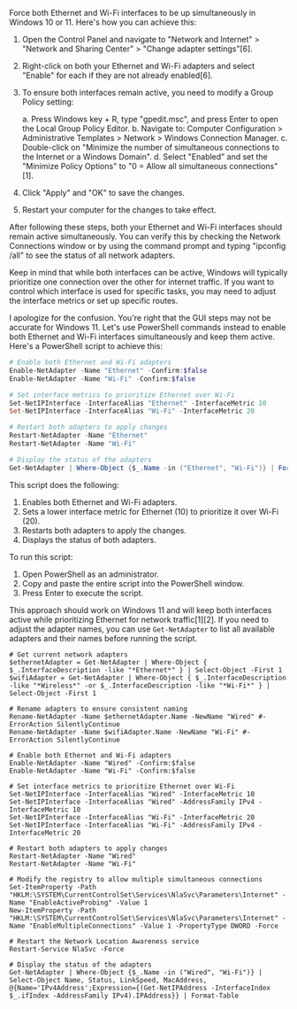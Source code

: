 Force both Ethernet and Wi-Fi interfaces to be up simultaneously in Windows 10 or 11. Here's how you can achieve this:

1. Open the Control Panel and navigate to "Network and Internet" > "Network and Sharing Center" > "Change adapter settings"[6].

2. Right-click on both your Ethernet and Wi-Fi adapters and select "Enable" for each if they are not already enabled[6].

3. To ensure both interfaces remain active, you need to modify a Group Policy setting:

   a. Press Windows key + R, type "gpedit.msc", and press Enter to open the Local Group Policy Editor.
   b. Navigate to: Computer Configuration > Administrative Templates > Network > Windows Connection Manager.
   c. Double-click on "Minimize the number of simultaneous connections to the Internet or a Windows Domain".
   d. Select "Enabled" and set the "Minimize Policy Options" to "0 = Allow all simultaneous connections"[1].

4. Click "Apply" and "OK" to save the changes.

5. Restart your computer for the changes to take effect.

After following these steps, both your Ethernet and Wi-Fi interfaces should remain active simultaneously. You can verify this by checking the Network Connections window or by using the command prompt and typing "ipconfig /all" to see the status of all network adapters.

Keep in mind that while both interfaces can be active, Windows will typically prioritize one connection over the other for internet traffic. If you want to control which interface is used for specific tasks, you may need to adjust the interface metrics or set up specific routes.


I apologize for the confusion. You're right that the GUI steps may not be accurate for Windows 11. Let's use PowerShell commands instead to enable both Ethernet and Wi-Fi interfaces simultaneously and keep them active. Here's a PowerShell script to achieve this:

```powershell
# Enable both Ethernet and Wi-Fi adapters
Enable-NetAdapter -Name "Ethernet" -Confirm:$false
Enable-NetAdapter -Name "Wi-Fi" -Confirm:$false

# Set interface metrics to prioritize Ethernet over Wi-Fi
Set-NetIPInterface -InterfaceAlias "Ethernet" -InterfaceMetric 10
Set-NetIPInterface -InterfaceAlias "Wi-Fi" -InterfaceMetric 20

# Restart both adapters to apply changes
Restart-NetAdapter -Name "Ethernet"
Restart-NetAdapter -Name "Wi-Fi"

# Display the status of the adapters
Get-NetAdapter | Where-Object {$_.Name -in ("Ethernet", "Wi-Fi")} | Format-Table Name, Status, LinkSpeed
```

This script does the following:

1. Enables both Ethernet and Wi-Fi adapters.
2. Sets a lower interface metric for Ethernet (10) to prioritize it over Wi-Fi (20).
3. Restarts both adapters to apply the changes.
4. Displays the status of both adapters.

To run this script:

1. Open PowerShell as an administrator.
2. Copy and paste the entire script into the PowerShell window.
3. Press Enter to execute the script.

This approach should work on Windows 11 and will keep both interfaces active while prioritizing Ethernet for network traffic[1][2]. If you need to adjust the adapter names, you can use `Get-NetAdapter` to list all available adapters and their names before running the script.



````
# Get current network adapters
$ethernetAdapter = Get-NetAdapter | Where-Object { $_.InterfaceDescription -like "*Ethernet*" } | Select-Object -First 1
$wifiAdapter = Get-NetAdapter | Where-Object { $_.InterfaceDescription -like "*Wireless*" -or $_.InterfaceDescription -like "*Wi-Fi*" } | Select-Object -First 1

# Rename adapters to ensure consistent naming
Rename-NetAdapter -Name $ethernetAdapter.Name -NewName "Wired" #-ErrorAction SilentlyContinue
Rename-NetAdapter -Name $wifiAdapter.Name -NewName "Wi-Fi" #-ErrorAction SilentlyContinue

# Enable both Ethernet and Wi-Fi adapters
Enable-NetAdapter -Name "Wired" -Confirm:$false
Enable-NetAdapter -Name "Wi-Fi" -Confirm:$false

# Set interface metrics to prioritize Ethernet over Wi-Fi
Set-NetIPInterface -InterfaceAlias "Wired" -InterfaceMetric 10
Set-NetIPInterface -InterfaceAlias "Wired" -AddressFamily IPv4 -InterfaceMetric 10
Set-NetIPInterface -InterfaceAlias "Wi-Fi" -InterfaceMetric 20
Set-NetIPInterface -InterfaceAlias "Wi-Fi" -AddressFamily IPv4 -InterfaceMetric 20

# Restart both adapters to apply changes
Restart-NetAdapter -Name "Wired"
Restart-NetAdapter -Name "Wi-Fi"

# Modify the registry to allow multiple simultaneous connections
Set-ItemProperty -Path "HKLM:\SYSTEM\CurrentControlSet\Services\NlaSvc\Parameters\Internet" -Name "EnableActiveProbing" -Value 1
New-ItemProperty -Path "HKLM:\SYSTEM\CurrentControlSet\Services\NlaSvc\Parameters\Internet" -Name "EnableMultipleConnections" -Value 1 -PropertyType DWORD -Force

# Restart the Network Location Awareness service
Restart-Service NlaSvc -Force

# Display the status of the adapters
Get-NetAdapter | Where-Object {$_.Name -in ("Wired", "Wi-Fi")} | Select-Object Name, Status, LinkSpeed, MacAddress, @{Name='IPv4Address';Expression={(Get-NetIPAddress -InterfaceIndex $_.ifIndex -AddressFamily IPv4).IPAddress}} | Format-Table
````
